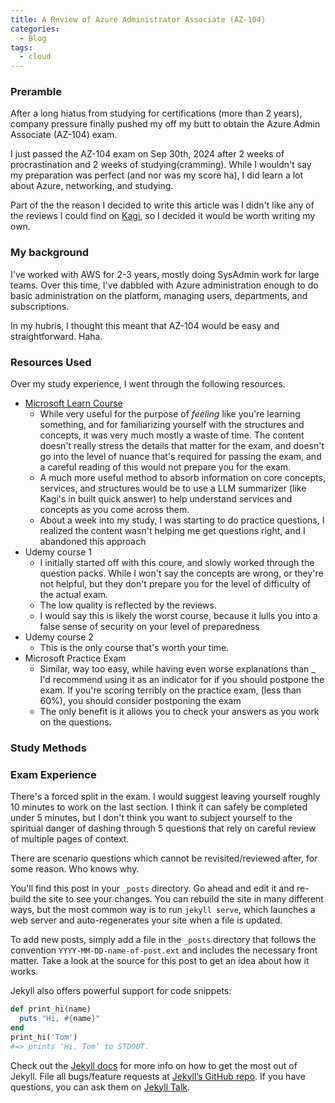 ```yaml
---
title: A Review of Azure Administrator Associate (AZ-104)
categories:
  - Blog
tags:
  - cloud
---
```

### Preramble
After a long hiatus from studying for certifications (more than 2 years), company pressure finally pushed my off my butt to obtain the Azure Admin Associate (AZ-104) exam. 

I just passed the AZ-104 exam on Sep 30th, 2024 after 2 weeks of procrastination and 2 weeks of studying(cramming). While I wouldn't say my preparation was perfect (and nor was my score ha), I did learn a lot about Azure, networking, and studying.

 Part of the the reason I decided to write this article was I didn't like any of the reviews I could find on [Kagi](https://kagi.com/), so I decided it would be worth writing my own.
### My background
I've worked with AWS for 2-3 years, mostly doing SysAdmin work for large teams. Over this time, I've dabbled with Azure administration enough to do basic administration on the platform, managing users, departments, and subscriptions. 

In my hubris, I thought this meant that AZ-104 would be easy and straightforward. Haha.
### Resources Used
Over my study experience, I went through the following resources.
- [Microsoft Learn Course](https://learn.microsoft.com/en-us/training/courses/az-104t00)
	- While very useful for the purpose of *feeling* like you're learning something, and for familiarizing yourself with the structures and concepts, it was very much mostly a waste of time. The content doesn't really stress the details that matter for the exam, and doesn't go into the level of nuance that's required for passing the exam, and a careful reading of this would not prepare you for the exam.
	- A much more useful method to absorb information on core concepts, services, and structures would be to use a LLM summarizer (like Kagi's in built quick answer) to help understand services and concepts as you come across them.
	- About a week into my study, I was starting to do practice questions, I realized the content wasn't helping me get questions right, and I abandoned this approach
- Udemy course 1
	- I initially started off with this coure, and slowly worked through the question packs. While I won't say the concepts are wrong, or they're not helpful, but they don't prepare you for the level of difficulty of the actual exam.
	- The low quality is reflected by the reviews. 
	- I would say this is likely the worst course, because it lulls you into a false sense of security on your level of preparedness
- Udemy course 2
	- This is the only course that's worth your time. 
- Microsoft Practice Exam
	- Similar, way too easy, while having even worse explanations than _ I'd recommend using it as an indicator for if you should postpone the exam. If you're scoring terribly on the practice exam, (less than 60%), you should consider postponing the exam
	- The only benefit is it allows you to check your answers as you work on the questions. 

### Study Methods
### Exam Experience

There's a forced split in the exam. I would suggest leaving yourself roughly 10 minutes to work on the last section. I think it can safely be completed under 5 minutes, but I don't think you want to subject yourself to the spiritual danger of dashing through 5 questions that rely on careful review of multiple pages of context.

There are scenario questions which cannot be revisited/reviewed after, for some reason. Who knows why. 




You'll find this post in your `_posts` directory. Go ahead and edit it and re-build the site to see your changes. You can rebuild the site in many different ways, but the most common way is to run `jekyll serve`, which launches a web server and auto-regenerates your site when a file is updated.

To add new posts, simply add a file in the `_posts` directory that follows the convention `YYYY-MM-DD-name-of-post.ext` and includes the necessary front matter. Take a look at the source for this post to get an idea about how it works.

Jekyll also offers powerful support for code snippets:

```ruby
def print_hi(name)
  puts "Hi, #{name}"
end
print_hi('Tom')
#=> prints 'Hi, Tom' to STDOUT.
```

Check out the [Jekyll docs][jekyll-docs] for more info on how to get the most out of Jekyll. File all bugs/feature requests at [Jekyll’s GitHub repo][jekyll-gh]. If you have questions, you can ask them on [Jekyll Talk][jekyll-talk].

[jekyll-docs]: https://jekyllrb.com/docs/home
[jekyll-gh]:   https://github.com/jekyll/jekyll
[jekyll-talk]: https://talk.jekyllrb.com/
